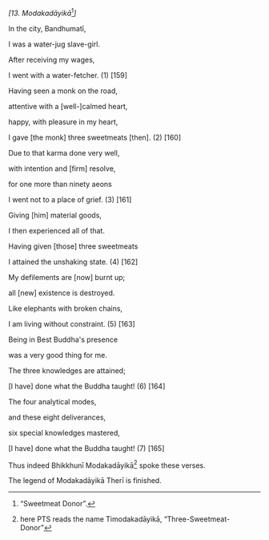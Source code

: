 *\[13. Modakadāyikā*[^1]*\]*

In the city, Bandhumatī,

I was a water-jug slave-girl.

After receiving my wages,

I went with a water-fetcher. (1) \[159\]

Having seen a monk on the road,

attentive with a \[well-\]calmed heart,

happy, with pleasure in my heart,

I gave \[the monk\] three sweetmeats \[then\]. (2) \[160\]

Due to that karma done very well,

with intention and \[firm\] resolve,

for one more than ninety aeons

I went not to a place of grief. (3) \[161\]

Giving \[him\] material goods,

I then experienced all of that.

Having given \[those\] three sweetmeats

I attained the unshaking state. (4) \[162\]

My defilements are \[now\] burnt up;

all \[new\] existence is destroyed.

Like elephants with broken chains,

I am living without constraint. (5) \[163\]

Being in Best Buddha's presence

was a very good thing for me.

The three knowledges are attained;

\[I have\] done what the Buddha taught! (6) \[164\]

The four analytical modes,

and these eight deliverances,

six special knowledges mastered,

\[I have\] done what the Buddha taught! (7) \[165\]

Thus indeed Bhikkhunī Modakadāyikā[^2] spoke these verses.

The legend of Modakadāyikā Therī is finished.

[^1]: “Sweetmeat Donor”.

[^2]: here PTS reads the name Timodakadāyikā, “Three-Sweetmeat-Donor”
